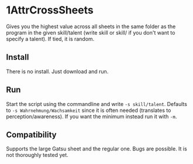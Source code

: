 # 1AttrCrossSheets
Gives you the highest value across all sheets in the same folder as the program in the given skill/talent (write skill or skill/ if you don't want to specify a talent). If tied, it is random.

## Install
There is no install. Just download and run.

## Run
Start the script using the commandline and write `-s skill/talent`. Defaults to `-s Wahrnehmung/Wachsamkeit` since it is often needed (translates to perception/awareness).
If you want the minimum instead run it with `-m`.

## Compatibility
Supports the large Gatsu sheet and the regular one. Bugs are possible. It is not thoroughly tested yet.
